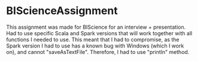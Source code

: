 # BIScienceAssignment
This assignment was made for BIScience for an interview + presentation.
Had to use specific Scala and Spark versions that will work together with all functions I needed to use.
This meant that I had to compromise, as the Spark version I had to use has a known bug with Windows (which I work on), and cannot "saveAsTextFile".
Therefore, I had to use "println" method. 
